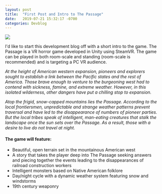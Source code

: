 ```yaml
---
layout: post
title:  "First Post and Intro to The Passage"
date:   2019-07-21 15:32:17 -0700
categories: Devblog
---
```


![](https://cdn.discordapp.com/attachments/550916478048665628/597290549502017556/Unity_2019-07-07_00-57-35.png)

I'd like to start this development blog off with a short intro to the game. The Passage is a VR horror game developed in Unity using SteamVR. The game can be played in both room-scale and standing (room-scale is recommended) and is targeting a PC VR audience.

*At the height of American western expansion, pioneers and explorers sought to establish a link between the Pacific states and the rest of America. Those brave enough to venture to the burgeoning west had to contend with sickness, famine, and extreme weather. However, in this isolated wilderness, other dangers have put a chilling stop to expansion.*

*Atop the frigid, snow-capped mountains lies the Passage. According to the local frontiersmen, unpredictable and strange weather patterns prevent traversal and have led to the disappearance of numbers of pioneer parties. But the local tribes speak of intelligent, man-eating creatures that stalk the landscape once the sun sets over the Passage. As a result, those with a desire to live do not travel at night.*


#### The game will feature:
- Beautiful, open terrain set in the mountainous American west
- A story that takes the player deep into The Passage seeking answers and piecing together the events leading to the disappearances of railroad construction workers
- Intelligent monsters based on Native American folklore
- Day/night cycle with a dynamic weather system featuring snow and windstorms
- 19th century weaponry